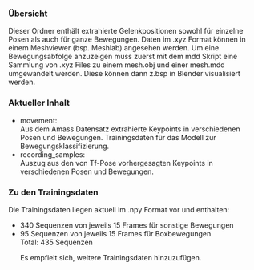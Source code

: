<h3>Übersicht</h3>
Dieser Ordner enthält extrahierte Gelenkpositionen sowohl für einzelne Posen als auch für ganze Bewegungen.
Daten im .xyz Format können in einem Meshviewer (bsp. Meshlab) angesehen werden.
Um eine Bewegungsabfolge anzuzeigen muss zuerst mit dem mdd Skript eine Sammlung von .xyz Files zu einem mesh.obj und einer mesh.mdd umgewandelt werden. Diese können dann z.bsp in Blender visualisiert werden.

<h3>Aktueller Inhalt</h3>
<ul>
<li>
movement: <br>
Aus dem Amass Datensatz extrahierte Keypoints in verschiedenen Posen und Bewegungen. Trainingsdaten für das Modell zur Bewegungsklassifizierung.
</li>
<li>
recording_samples:<br>
Auszug aus den von Tf-Pose vorhergesagten Keypoints in verschiedenen Posen und Bewegungen.
</li>
</ul>

<h3>Zu den Trainingsdaten</h3>
Die Trainingsdaten liegen aktuell im .npy Format vor und enthalten:
<ul>
<li>
340 Sequenzen von jeweils 15 Frames für sonstige Bewegungen
</li>
<li>
95 Sequenzen von jeweils 15 Frames für Boxbewegungen
</li>
Total: 435 Sequenzen

Es empfielt sich, weitere Trainingsdaten hinzuzufügen.
